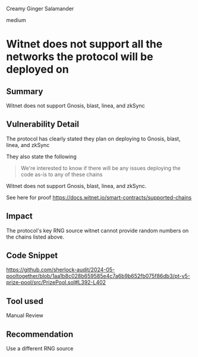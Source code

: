 Creamy Ginger Salamander

medium

# Witnet does not support all the networks the protocol will be deployed on

## Summary
Witnet does not support Gnosis, blast, linea, and zkSync

## Vulnerability Detail
The protocol has clearly stated they plan on deploying to Gnosis, blast, linea, and zkSync

They also state the following
>We're interested to know if there will be any issues deploying the code as-is to any of these chains

Witnet does not support Gnosis, blast, linea, and zkSync.

See here for proof https://docs.witnet.io/smart-contracts/supported-chains

## Impact
The protocol's key RNG source witnet cannot provide random numbers on the chains listed above.

## Code Snippet
https://github.com/sherlock-audit/2024-05-pooltogether/blob/1aa1b8c028b659585e4c7a6b9b652fb075f86db3/pt-v5-prize-pool/src/PrizePool.sol#L392-L402

## Tool used

Manual Review

## Recommendation
Use a different RNG source

